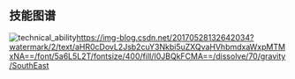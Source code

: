 ## 技能图谱

![technical_ability](http://p5xecv7m0.bkt.clouddn.com/4de705f09085faf8c0dd41fe5187b4e5.png)https://img-blog.csdn.net/20170528132642034?watermark/2/text/aHR0cDovL2Jsb2cuY3Nkbi5uZXQvaHVhbmdxaWxpMTMxNA==/font/5a6L5L2T/fontsize/400/fill/I0JBQkFCMA==/dissolve/70/gravity/SouthEast
